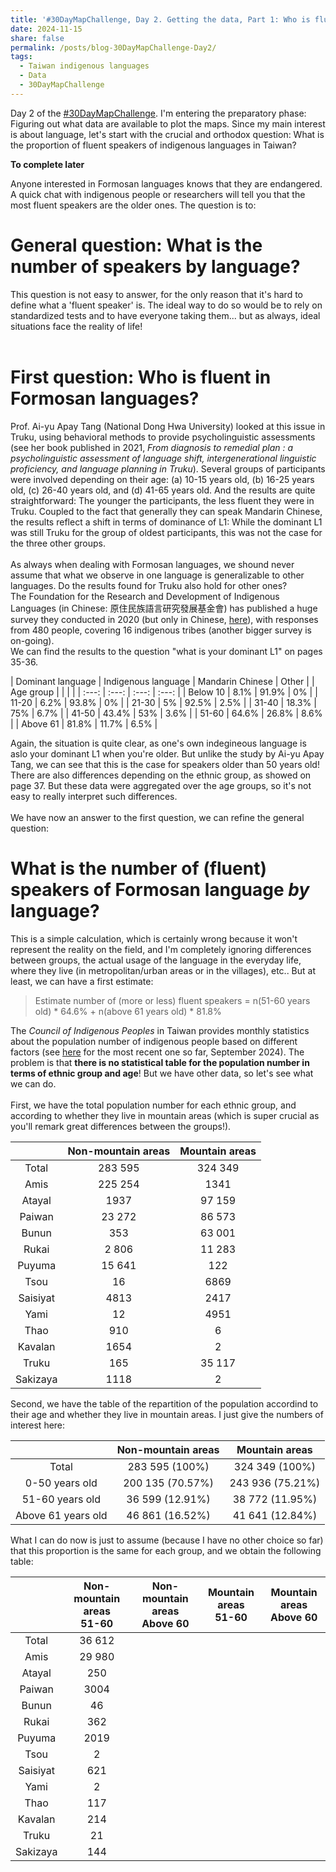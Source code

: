 ```yaml
---
title: '#30DayMapChallenge, Day 2. Getting the data, Part 1: Who is fluent in Formosan languages?'
date: 2024-11-15
share: false
permalink: /posts/blog-30DayMapChallenge-Day2/
tags:
  - Taiwan indigenous languages
  - Data
  - 30DayMapChallenge
---
```


Day 2 of the <a href="https://bsky.app/hashtag/30DayMapChallenge" target = "_blank">#30DayMapChallenge</a>. I'm entering the preparatory phase: Figuring out what data are available to plot the maps. Since my main interest is about language, let's start with the crucial and orthodox question: What is the proportion of fluent speakers of indigenous languages in Taiwan?

<b>To complete later</b>

<!--more-->
Anyone interested in Formosan languages knows that they are endangered. A quick chat with indigenous people or researchers will tell you that the most fluent speakers are the older ones. The question is to:<br>

General question: What is the number of speakers by language?
====

This question is not easy to answer, for the only reason that it's hard to define what a 'fluent speaker' is. The ideal way to do so would be to rely on standardized tests and to have everyone taking them... but as always, ideal situations face the reality of life!
<br><br>

First question: Who is fluent in Formosan languages?
====

Prof. Ai-yu Apay Tang (National Dong Hwa University) looked at this issue in Truku, using behavioral methods to provide psycholinguistic assessments (see her book published in 2021, <i>From diagnosis to remedial plan : a psycholinguistic assessment of language shift, intergenerational linguistic proficiency, and language planning in Truku</i>). Several groups of participants were involved depending on their age: (a) 10-15 years old, (b) 16-25 years old, (c) 26-40 years old, and (d) 41-65 years old. And the results are quite straightforward: The younger the participants, the less fluent they were in Truku. Coupled to the fact that generally they can speak Mandarin Chinese, the results reflect a shift in terms of dominance of L1: While the dominant L1 was still Truku for the group of oldest participants, this was not the case for the three other groups.
<br><br>
As always when dealing with Formosan languages, we shound never assume that what we observe in one language is generalizable to other languages. Do the results found for Truku also hold for other ones?
<br>
The Foundation for the Research and Development of Indigenous Languages (in Chinese: 原住民族語言研究發展基金會) has published a huge survey they conducted in 2020 (but only in Chinese, <a href="https://www.ilrdf.org.tw/basic/?node=10064" target = "_blank">here</a>), with responses from 480 people, covering 16 indigenous tribes (another bigger survey is on-going).
<br>
We can find the results to the question "what is your dominant L1" on pages 35-36.

| Dominant language | Indigenous language | Mandarin Chinese | Other |
| Age group         |                        |                     |       |
| :---:                   | :---:                  | :---:               | :---: |
| Below 10                | 8.1%                   | 91.9%               | 0%    |
| 11-20                   | 6.2%                   | 93.8%               | 0%    |
| 21-30                   | 5%                     | 92.5%               | 2.5%  |
| 31-40                   | 18.3%                  | 75%                 | 6.7%  |
| 41-50                   | 43.4%                  | 53%                 | 3.6%  |
| 51-60                   | 64.6%                  | 26.8%               | 8.6%  |
| Above 61                | 81.8%                  | 11.7%               | 6.5%  |


Again, the situation is quite clear, as one's own indegineous language is aslo your dominant L1 when you're older. But unlike the study by Ai-yu Apay Tang, we can see that this is the case for speakers older than 50 years old!
<br>
There are also differences depending on the ethnic group, as showed on page 37. But these data were aggregated over the age groups, so it's not easy to really interpret such differences.
<br><br>
We have now an answer to the first question, we can refine the general question: 

What is the number of (fluent) speakers of Formosan language <i>by</i> language?
====

This is a simple calculation, which is certainly wrong because it won't represent the reality on the field, and I'm completely ignoring differences between groups, the actual usage of the language in the everyday life, where they live (in metropolitan/urban areas or in the villages), etc.. But at least, we can have a first estimate:<br>

> Estimate number of (more or less) fluent speakers = n(51-60 years old) * 64.6% + n(above 61 years old) * 81.8%

The <i>Council of Indigenous Peoples</i> in Taiwan provides monthly statistics about the population number of indigenous people based on different factors (see <a href = "https://www.cip.gov.tw/zh-tw/news/data-list/940F9579765AC6A0/283F23E8500A85D2FF69791FDE74F1A9-info.html" target = "_blank">here</a> for the most recent one so far, September 2024). The problem is that <b>there is no statistical table for the population number in terms of ethnic group and age</b>! But we have other data, so let's see what we can do.
<br><br>
First, we have the total population number for each ethnic group, and according to whether they live in mountain areas (which is super crucial as you'll remark great differences between the groups!).

|  | Non-mountain areas| Mountain areas | 
| :---:                   | :---:                  | :---:               | 
| Total                |  283 595      |  324 349       | 
| Amis                 |  225 254      |  1341       |  
| Atayal               |  1937         |  97 159       |  
| Paiwan               |  23 272       |  86 573       | 
| Bunun                |  353          |  63 001       | 
| Rukai                |  2 806        |  11 283       | 
| Puyuma               |  15 641       |  122       | 
| Tsou                 |  16           |  6869       | 
| Saisiyat             |  4813         |  2417       | 
| Yami                 |  12           |  4951       |  
| Thao                 |  910          |  6       | 
| Kavalan              |  1654         |  2       | 
| Truku                |  165          |  35 117       |  
| Sakizaya             |  1118         |  2       | 

Second, we have the table of the repartition of the population accordind to their age and whether they live in mountain areas. I just give the numbers of interest here:

|                      | Non-mountain areas   | Mountain areas       | 
| :---:                | :---:                | :---:                | 
| Total                |  283 595  (100%)     |  324 349  (100%)     | 
| 0-50 years old       |  200 135  (70.57%)   |  243 936  (75.21%)   |  
| 51-60 years old      |  36 599   (12.91%)   |  38 772   (11.95%)   | 
| Above 61 years old   |  46 861   (16.52%)   |  41 641   (12.84%)   | 

What I can do now is just to assume (because I have no other choice so far) that this proportion is the same for each group, and we obtain the following table:

|           | Non-mountain areas<br>51-60|Non-mountain areas<br>Above 60| Mountain areas<br>51-60|Mountain areas<br>Above 60|
| :---:     | :---:                      | :---:                        | :---:                  | :---:                    | 
| Total     |  36 612                    |                              |                        |                          |
| Amis      |  29 980                    |                              |                        |                          |
| Atayal    |  250                       |                              |                        |                          |  
| Paiwan    |  3004                      |                              |                        |                          |
| Bunun     |  46                        |                              |                        |                          |
| Rukai     |  362                       |                              |                        |                          |
| Puyuma    |  2019                      |                              |                        |                          |
| Tsou      |  2                         |                              |                        |                          |
| Saisiyat  |  621                       |                              |                        |                          |
| Yami      |  2                         |                              |                        |                          |
| Thao      |  117                       |                              |                        |                          |
| Kavalan   |  214                       |                              |                        |                          |
| Truku     |  21                        |                              |                        |                          |
| Sakizaya  |  144                       |                              |                        |                          |
